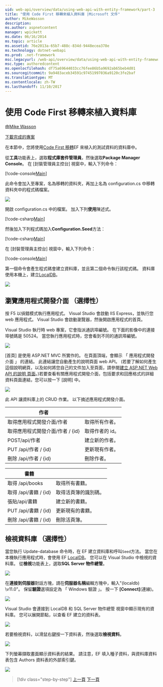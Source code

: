 ```yaml
---
uid: web-api/overview/data/using-web-api-with-entity-framework/part-3
title: "使用 Code First 移轉來植入資料庫 |Microsoft 文件"
author: MikeWasson
description: 
ms.author: aspnetcontent
manager: wpickett
ms.date: 06/16/2014
ms.topic: article
ms.assetid: 76e2013a-65b7-488c-834d-9448ecea378e
ms.technology: dotnet-webapi
ms.prod: .net-framework
msc.legacyurl: /web-api/overview/data/using-web-api-with-entity-framework/part-3
msc.type: authoredcontent
ms.openlocfilehash: df75a69644033cc76fee86b5a9692ab65beb4d01
ms.sourcegitcommit: 9a9483aceb34591c97451997036a9120c3fe2baf
ms.translationtype: MT
ms.contentlocale: zh-TW
ms.lasthandoff: 11/10/2017
---
```

<a name="use-code-first-migrations-to-seed-the-database"></a>使用 Code First 移轉來植入資料庫
====================
由[Mike Wasson](https://github.com/MikeWasson)

[下載完成的專案](https://github.com/MikeWasson/BookService)

在本節中，您將使用[Code First 移轉](https://msdn.microsoft.com/en-us/data/jj591621)EF 來植入的測試資料的資料庫中。

從**工具**功能表上，選取**程式庫套件管理員**，然後選取**Package Manager Console**。 在 [封裝管理員主控台] 視窗中，輸入下列命令：

[!code-console[Main](part-3/samples/sample1.cmd)]

此命令會加入至專案，名為移轉的資料夾，再加上名為 configuration.cs 中移轉資料夾中的程式碼檔案。

![](part-3/_static/image1.png)

開啟 configuration.cs 中的檔案。 加入下列**使用**陳述式。

[!code-csharp[Main](part-3/samples/sample2.cs)]

然後加入下列程式碼加入**Configuration.Seed**方法：

[!code-csharp[Main](part-3/samples/sample3.cs)]

在 [封裝管理員主控台] 視窗中，輸入下列命令：

[!code-console[Main](part-3/samples/sample4.cmd)]

第一個命令會產生程式碼會建立資料庫，並且第二個命令執行該程式碼。 資料庫使用本機上，建立[LocalDB](https://msdn.microsoft.com/en-us/library/hh510202.aspx)。

![](part-3/_static/image2.png)

## <a name="explore-the-api-optional"></a>瀏覽應用程式開發介面 （選擇性）

按 F5 以偵錯模式執行應用程式。 Visual Studio 會啟動 IIS Express，並執行您 web 應用程式。 Visual Studio 會啟動瀏覽器，然後開啟應用程式的首頁。

Visual Studio 執行時 web 專案，它會指派通訊埠編號。 在下面的影像中的連接埠號碼是 50524。 當您執行應用程式時，您會看到不同的通訊埠編號。

![](part-3/_static/image3.png)

[首頁] 是使用 ASP.NET MVC 所實作的。 在頁面頂端，會顯示 「 應用程式開發介面 」 的連結。 此連結讓您自動產生的說明頁面 web API。 (若要了解如何產生這個說明網頁，以及如何將您自己的文件加入至頁面，請參閱[建立 ASP.NET Web API 的說明 頁面](../../getting-started-with-aspnet-web-api/creating-api-help-pages.md)。)若要查看有關應用程式開發介面，包括要求和回應格式的詳細資料頁面連結，您可以按一下 [說明] 中。

![](part-3/_static/image4.png)

此 API 讓資料庫上的 CRUD 作業。 以下摘述應用程式開發介面。

| 作者 |  |
| --- | -- |
| 取得應用程式開發介面/作者 | 取得所有作者。 |
| 取得應用程式開發介面/作者 / {id} | 取得作者的 id。 |
| POST/api/作者 | 建立新的作者。 |
| PUT /api/作者 / {id} | 更新現有作者。 |
| 刪除 /api/作者 / {id} | 刪除作者。 |

| 書籍 |  |
| --- | -- |
| 取得 /api/books | 取得所有書籍。 |
| 取得 /api/書籍 / {id} | 取得活頁簿的識別碼。 |
| 張貼/api/書籍 | 建立新的書籍。 |
| PUT /api/書籍 / {id} | 更新現有的書籍。 |
| 刪除 /api/書籍 / {id} | 刪除活頁簿。 |

## <a name="view-the-database-optional"></a>檢視資料庫 （選擇性）

當您執行 Update-database 命令時，在 EF 建立資料庫和呼叫`Seed`方法。 當您在本機執行應用程式時，會使用 EF [LocalDB](https://blogs.msdn.com/b/sqlexpress/archive/2011/07/12/introducing-localdb-a-better-sql-express.aspx)。 您可以在 Visual Studio 中檢視的資料庫。 從**檢視**功能表上，選取**SQL Server 物件總管**。

![](part-3/_static/image5.png)

在**連接到伺服器**對話方塊，請在**伺服器名稱**編輯方塊中，輸入"(localdb) \v11.0"。 保留**驗證**選項設定為 「 Windows 驗證 」。 按一下 **[Connect]**(連線)。

![](part-3/_static/image6.png)

Visual Studio 會連接到 LocalDB 和 SQL Server 物件總管 視窗中顯示現有的資料庫。 您可以展開節點，以查看 EF 建立的資料表。

![](part-3/_static/image7.png)

若要檢視資料，以滑鼠右鍵按一下資料表，然後選取**檢視資料**。

![](part-3/_static/image8.png)

下列螢幕擷取畫面顯示資料表的結果。 請注意，EF 填入種子資料，與資料庫資料表包含 Authors 資料表的外部索引鍵。

![](part-3/_static/image9.png)

>[!div class="step-by-step"]
[上一頁](part-2.md)
[下一頁](part-4.md)
